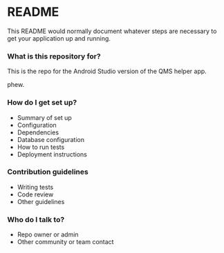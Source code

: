 # README #

This README would normally document whatever steps are necessary to get your application up and running.

### What is this repository for? ###

This is the repo for the Android Studio version of the QMS helper app.

phew.

### How do I get set up? ###

* Summary of set up
* Configuration
* Dependencies
* Database configuration
* How to run tests
* Deployment instructions

### Contribution guidelines ###

* Writing tests
* Code review
* Other guidelines

### Who do I talk to? ###

* Repo owner or admin
* Other community or team contact